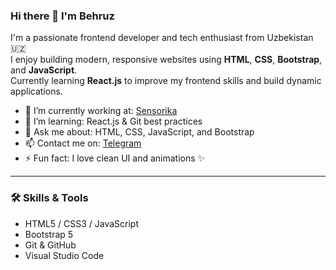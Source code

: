 ### Hi there 👋 I'm Behruz

I'm a passionate frontend developer and tech enthusiast from Uzbekistan 🇺🇿  
I enjoy building modern, responsive websites using **HTML**, **CSS**, **Bootstrap**, and **JavaScript**.  
Currently learning **React.js** to improve my frontend skills and build dynamic applications.

- 🔭 I’m currently working at: [Sensorika](https://github.com/sensorika)
- 🌱 I’m learning: React.js & Git best practices
- 💬 Ask me about: HTML, CSS, JavaScript, and Bootstrap
- 📫 Contact me on: [Telegram](https://t.me/Behruz_Kamolov)
- ⚡ Fun fact: I love clean UI and animations ✨

---

### 🛠️ Skills & Tools

- HTML5 / CSS3 / JavaScript  
- Bootstrap 5  
- Git & GitHub  
- Visual Studio Code  
